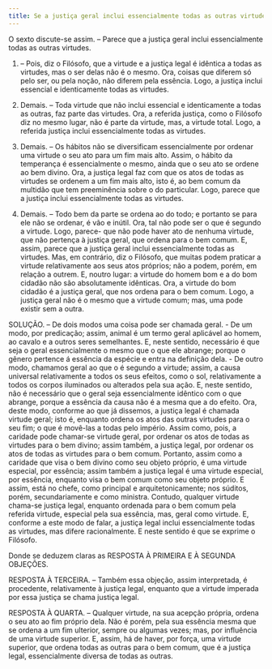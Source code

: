 ```yaml
---
title: Se a justiça geral inclui essencialmente todas as outras virtudes
---
```


O sexto discute-se assim. – Parece que a justiça geral inclui essencialmente todas as outras virtudes.  

1. – Pois, diz o Filósofo, que a virtude e a justiça legal é idêntica a todas as virtudes, mas o ser delas não é o mesmo. Ora, coisas que diferem só pelo ser, ou pela noção, não diferem pela essência. Logo, a justiça inclui essencial e identicamente todas as virtudes.  

2. Demais. – Toda virtude que não inclui essencial e identicamente a todas as outras, faz parte das virtudes. Ora, a referida justiça, como o Filósofo diz no mesmo lugar, não é parte da virtude, mas, a virtude total. Logo, a referida justiça inclui essencialmente todas as virtudes.  

3. Demais. – Os hábitos não se diversificam essencialmente por ordenar uma virtude o seu ato para um fim mais alto. Assim, o hábito da temperança é essencialmente o mesmo, ainda que o seu ato se ordene ao bem divino. Ora, a justiça legal faz com que os atos de todas as virtudes se ordenem a um fim mais alto, isto é, ao bem comum da multidão que tem preeminência sobre o do particular. Logo, parece que a justiça inclui essencialmente todas as virtudes.  

4. Demais. – Todo bem da parte se ordena ao do todo; e portanto se para ele não se ordenar, é vão e inútil. Ora, tal não pode ser o que é segundo a virtude. Logo, parece- que não pode haver ato de nenhuma virtude, que não pertença à justiça geral, que ordena para o bem comum. E, assim, parece que a justiça geral inclui essencialmente todas as virtudes.  Mas, em contrário, diz o Filósofo, que muitas podem praticar a virtude relativamente aos seus atos próprios; não a podem, porém, em relação a outrem. E, noutro lugar: a virtude do homem bom e a do bom cidadão não são absolutamente idênticas. Ora, a virtude do bom cidadão é a justiça geral, que nos ordena para o bem comum. Logo, a justiça geral não é o mesmo que a virtude comum; mas, uma pode existir sem a outra.  

SOLUÇÃO. – De dois modos uma coisa pode ser chamada geral. - De um modo, por predicação; assim, animal é um termo geral aplicável ao homem, ao cavalo e a outros seres semelhantes. E, neste sentido, necessário é que seja o geral essencialmente o mesmo que o que ele abrange; porque o gênero pertence á essência da espécie e entra na definição dela. - De outro modo, chamamos geral ao que o é segundo a virtude; assim, a causa universal relativamente a todos os seus efeitos, como o sol, relativamente a todos os corpos iluminados ou alterados pela sua ação. E, neste sentido, não é necessário que o geral seja essencialmente idêntico com o que abrange, porque a essência da causa não é a mesma que a do efeito. Ora, deste modo, conforme ao que já dissemos, a justiça legal é chamada virtude geral; isto é, enquanto ordena os atos das outras virtudes para o seu fim; o que é movê-las a todas pelo império. Assim como, pois, a caridade pode chamar-se virtude geral, por ordenar os atos de todas as virtudes para o bem divino; assim também, a justiça legal, por ordenar os atos de todas as virtudes para o bem comum. Portanto, assim como a caridade que visa o bem divino como seu objeto próprio, é uma virtude especial, por essência; assim também a justiça legal é uma virtude especial, por essência, enquanto visa o bem comum como seu objeto próprio. E assim, está no chefe, como principal e arquitetonicamente; nos súditos, porém, secundariamente e como ministra.  Contudo, qualquer virtude chama-se justiça legal, enquanto ordenada para o bem comum pela referida virtude, especial pela sua essência, mas, geral como virtude. E, conforme a este modo de falar, a justiça legal inclui essencialmente todas as virtudes, mas difere racionalmente. E neste sentido é que se exprime o Filósofo.  

Donde se deduzem claras as RESPOSTA À PRIMEIRA E À SEGUNDA OBJEÇÕES.  

RESPOSTA À TERCEIRA. – Também essa objeção, assim interpretada, é procedente, relativamente à justiça legal, enquanto que a virtude imperada por essa justiça se chama justiça legal.  

RESPOSTA À QUARTA. – Qualquer virtude, na sua acepção própria, ordena o seu ato ao fim próprio dela. Não é porém, pela sua essência mesma que se ordena a um fim ulterior, sempre ou algumas vezes; mas, por influência de uma virtude superior. E, assim, há de haver, por força, uma virtude superior, que ordena todas as outras para o bem comum, que é a justiça legal, essencialmente diversa de todas as outras.